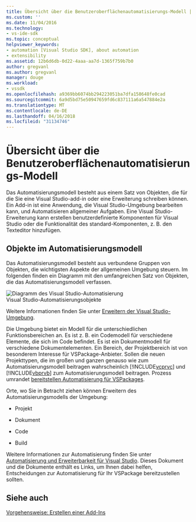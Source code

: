 ```yaml
---
title: Übersicht über die Benutzeroberflächenautomatisierungs-Modell | Microsoft Docs
ms.custom: ''
ms.date: 11/04/2016
ms.technology:
- vs-ide-sdk
ms.topic: conceptual
helpviewer_keywords:
- automation [Visual Studio SDK], about automation
- extensibility
ms.assetid: 12b6d6db-0d22-4aaa-aa7d-1365f759b7b0
author: gregvanl
ms.author: gregvanl
manager: douge
ms.workload:
- vssdk
ms.openlocfilehash: a9369bb6074bb294223051ba7dfa158648fe0cad
ms.sourcegitcommit: 6a9d5bd75e50947659fd6c837111a6a547884e2a
ms.translationtype: MT
ms.contentlocale: de-DE
ms.lasthandoff: 04/16/2018
ms.locfileid: "31134746"
---
```

# <a name="automation-model-overview"></a>Übersicht über die Benutzeroberflächenautomatisierungs-Modell
Das Automatisierungsmodell besteht aus einem Satz von Objekten, die für die Sie eine Visual Studio-add-in oder eine Erweiterung schreiben können. Ein Add-in ist eine Anwendung, die Visual Studio-Umgebung bearbeiten kann, und Automatisieren allgemeiner Aufgaben. Eine Visual Studio-Erweiterung kann erstellen benutzerdefinierte Komponenten für Visual Studio oder die Funktionalität des standard-Komponenten, z. B. den Texteditor hinzufügen.  
  
## <a name="objects-in-the-automation-model"></a>Objekte im Automatisierungsmodell  
 Das Automatisierungsmodell besteht aus verbundene Gruppen von Objekten, die wichtigsten Aspekte der allgemeinen Umgebung steuern. Im folgenden finden ein Diagramm mit den umfangreichen Satz von Objekten, die das Automatisierungsmodell verfassen.  
  
 ![Diagramm des Visual Studio-Automatisierung](../../extensibility/internals/media/vsvisualstudioautomationobjectchart.gif "VsVisualStudioAutomationObjectChart")  
Visual Studio-Automatisierungsobjekte  
  
 Weitere Informationen finden Sie unter [Erweitern der Visual Studio-Umgebung](http://msdn.microsoft.com/Library/4173a963-7ac7-4966-9bb7-e28a9d9f6792).  
  
 Die Umgebung bietet ein Modell für die unterschiedlichen Funktionsbereichen an. Es ist z. B. ein Codemodell für verschiedene Elemente, die sich im Code befindet. Es ist ein Dokumentmodell für verschiedene Dokumentelementen. Ein Bereich, der Projektbereich ist von besonderem Interesse für VSPackage-Anbieter. Sollen die neuen Projekttypen, die im großen und ganzen genauso wie zum Automatisierungsmodell beitragen wahrscheinlich [!INCLUDE[vcprvc](../../code-quality/includes/vcprvc_md.md)] und [!INCLUDE[vbprvb](../../code-quality/includes/vbprvb_md.md)] zum Automatisierungsmodell beitragen. Prozess umrandet [bereitstellen Automatisierung für VSPackages](../../extensibility/internals/providing-automation-for-vspackages.md).  
  
 Orte, wo Sie in Betracht ziehen können Erweitern des Automatisierungsmodells der Umgebung:  
  
-   Projekt  
  
-   Dokument  
  
-   Code  
  
-   Build  
  
 Weitere Informationen zur Automatisierung finden Sie unter [Automatisierung und Erweiterbarkeit für Visual Studio](http://msdn.microsoft.com/Library/f71a2253-3e68-4e5e-9a18-edbba816caf6). Dieses Dokument und die Dokumente enthält es Links, um Ihnen dabei helfen, Entscheidungen zur Automatisierung für Ihr VSPackage bereitzustellen sollten.  
  
## <a name="see-also"></a>Siehe auch  
 [Vorgehensweise: Erstellen einer Add-Ins](http://msdn.microsoft.com/Library/50be56d2-e3a5-4cd2-8569-2a0666b268ce)